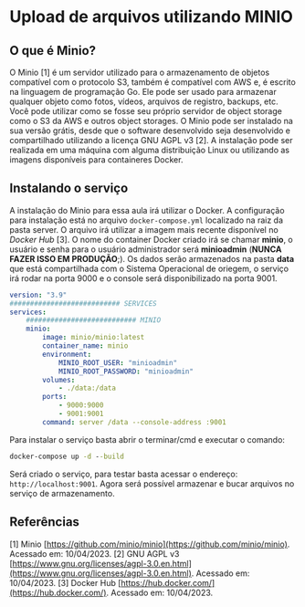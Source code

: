 # Upload de arquivos utilizando MINIO

## O que é Minio?  

O Minio [1] é um servidor utilizado para o armazenamento de objetos compatível com o protocolo S3, também é compatível com AWS e, é escrito na linguagem de programação Go. Ele pode ser usado para armazenar qualquer objeto como fotos, vídeos, arquivos de registro, backups, etc. Você pode utilizar como se fosse seu próprio servidor de object storage como o S3 da AWS e outros object storages.
O Minio pode ser instalado na sua versão grátis, desde que o software desenvolvido seja desenvolvido e compartilhado utilizando a licença GNU AGPL v3 [2]. A instalação pode ser realizada em uma máquina com alguma distribuição Linux ou utilizando as imagens disponíveis para containeres Docker.

## Instalando o serviço
A instalação do Minio para essa aula irá utilizar o Docker. A configuração para instalação está no arquivo `docker-compose.yml` localizado na raiz da pasta server.  O arquivo irá utilizar a imagem mais recente disponível no *Docker Hub* [3]. O nome do container Docker criado irá se chamar **minio**, o usuário e senha para o usuário administrador será **minioadmin** (**NUNCA FAZER ISSO EM PRODUÇÃO**;). Os dados serão armazenados na pasta **data** que está compartilhada com o Sistema Operacional de oriegem, o serviço irá rodar na porta 9000 e o console será disponibilizado na porta 9001. 
```yml
version: "3.9"
########################### SERVICES
services:
	########################### MINIO
	minio:
		image: minio/minio:latest
		container_name: minio
		environment:
			MINIO_ROOT_USER: "minioadmin"
			MINIO_ROOT_PASSWORD: "minioadmin"
		volumes:
			- ./data:/data
		ports:
			- 9000:9000
			- 9001:9001
		command: server /data --console-address :9001
```

Para instalar o serviço basta abrir o terminar/cmd e executar o comando:
```cmd
docker-compose up -d --build
```
Será criado o serviço, para testar basta acessar o endereço: `http://localhost:9001`. Agora será possível armazenar e bucar arquivos no serviço de armazenamento.
 
## Referências
[1] Minio [https://github.com/minio/minio](https://github.com/minio/minio). Acessado em: 10/04/2023.
[2] GNU AGPL v3 [https://www.gnu.org/licenses/agpl-3.0.en.html](https://www.gnu.org/licenses/agpl-3.0.en.html). Acessado em: 10/04/2023.
[3] Docker Hub [https://hub.docker.com/](https://hub.docker.com/). Acessado em: 10/04/2023.
